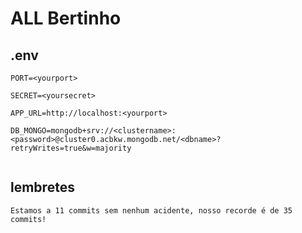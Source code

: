# ALL Bertinho

## .env
```
PORT=<yourport>

SECRET=<yoursecret>

APP_URL=http://localhost:<yourport>

DB_MONGO=mongodb+srv://<clustername>:<password>@cluster0.acbkw.mongodb.net/<dbname>?retryWrites=true&w=majority


```

## lembretes
```
Estamos a 11 commits sem nenhum acidente, nosso recorde é de 35 commits!
```

